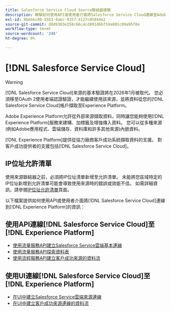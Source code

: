 ```yaml
---
title: Salesforce Service Cloud Source聯結器總覽
description: 瞭解如何使用API或使用者介面將Salesforce Service Cloud連線至Adobe Experience Platform。
exl-id: 9bebbc00-55b3-4aec-9357-4127c05844e2
source-git-commit: d8d9303e358c66c4cd891d6bf59a801c09a95f8e
workflow-type: tm+mt
source-wordcount: '248'
ht-degree: 0%

---
```


# [!DNL Salesforce Service Cloud]

>[!WARNING]
>
>[!DNL Salesforce Service Cloud]來源的基本驗證將在2026年1月被取代。 您必須移至OAuth 2使用者端認證驗證，才能繼續使用該來源，並將資料從您的[!DNL Salesforce Service Cloud]帳戶擷取至Experience Platform。

Adobe Experience Platform允許從外部來源擷取資料，同時讓您能夠使用[!DNL Experience Platform]服務來建構、加標籤及增強傳入資料。 您可以從多種來源(例如Adobe應用程式、雲端儲存、資料庫和許多其他來源)內嵌資料。

[!DNL Experience Platform]提供從協力廠商客戶成功系統擷取資料的支援。 對客戶成功提供者的支援包括[!DNL Salesforce Service Cloud]。

## IP位址允許清單

使用來源聯結器之前，必須將IP位址清單新增至允許清單。 未能將您區域特定的IP位址新增到允許清單可能會導致使用來源時的錯誤或效能不佳。 如需詳細資訊，請參閱[IP位址允許清單](../../ip-address-allow-list.md)頁面。

以下檔案提供如何使用API或使用者介面將[!DNL Salesforce Service Cloud]連線到[!DNL Experience Platform]的資訊：

## 使用API連線[!DNL Salesforce Service Cloud]至[!DNL Experience Platform]

- [使用流量服務API建立Salesforce Service雲端基本連線](../../tutorials/api/create/customer-success/salesforce-service-cloud.md)
- [使用流量服務API探索資料表](../../tutorials/api/explore/tabular.md)
- [使用流程服務API建立客戶成功來源的資料流](../../tutorials/api/collect/customer-success.md)

## 使用UI連線[!DNL Salesforce Service Cloud]至[!DNL Experience Platform]

- [在UI中建立Salesforce Service雲端來源連線](../../tutorials/ui/create/customer-success/salesforce-service-cloud.md)
- [在UI中建立客戶成功來源連線的資料流](../../tutorials/ui/dataflow/customer-success.md)
